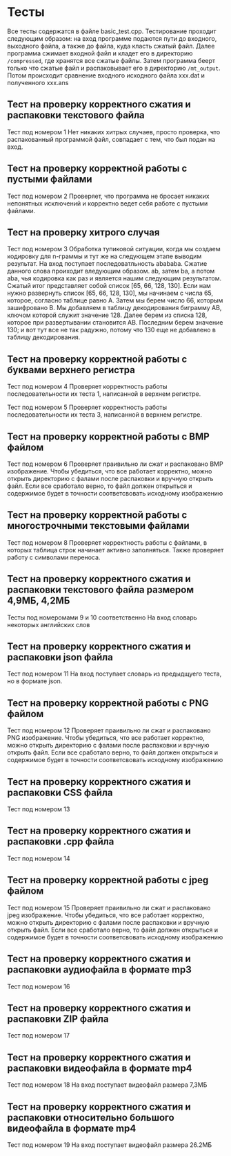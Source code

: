 # Тесты

Все тесты содержатся в файле basic_test.cpp. Тестирование проходит следующим образом: на вход программе подаются пути до входного, выходного файла, а также до файла, куда класть сжатый файл. Далее программа сжимает входной файл и кладет его в директорию ```/compressed```, где хранятся все сжатые файлы. Затем программа беерт только что сжатые файл и распаковывает его в директорию ```/mt_output```. Потом происходит сравнение входного исходного файла xxx.dat и полученного xxx.ans

## Тест на проверку корректного сжатия и распаковки текстового файла
Тест под номером 1
Нет никаких хитрых случаев, просто проверка, что распакованный программой файл, совпадает с тем, что был подан на вход.

## Тест на проверку корректной работы с пустыми файлами
Тест под номером 2
Проверяет, что программа не бросает никаких непонятных исключений и корректно ведет себя работе с пустыми файлами.

## Тест на проверку хитрого случая
Тест под номером 3
Обработка тупиковой ситуации, когда мы создаем кодировку для n-граммы и тут же на следующем этапе выводим результат. На вход поступает последоватльность abababa.
Сжатие данного слова проиходит вледующим образом. ab, затем ba, а потом aba, чья кодировка как раз и является нашим следующим результатом. Сжатый итог представляет собой список
[65, 66, 128, 130].
Если нам нужно развернуть список [65, 66, 128, 130], мы начинаем с числа 65, которое, согласно таблице равно A. Затем мы берем число 66, которым зашифровано B. Мы добавляем в таблицу декодирования биграмму AB, ключом которой служит значение 128. Далее берем из списка 128, которое при развертывании становится AB. Последним берем значение 130; и вот тут все не так радужно, потому что 130 еще не добавлено в таблицу декодирования.

## Тест на проверку корректной работы с буквами верхнего регистра
Тест под номером 4
Проверяет корректность работы последовательности их теста 1, написанной в верхнем регистре.

Тест под номером 5
Проверяет корректность работы последовательности их теста 3, написанной в верхнем регистре.

## Тест на проверку корректной работы с BMP файлом
Тест под номером 6
Проверяет праивильно ли сжат и распаковано BMP изображение. Чтобы убедиться, что все работает корректно, можно открыть директорию с фалами после распаковки и вручную открыть файл. Если все сработало верно, то файл должен открыться и содержимое будет в точности соответсвовать исходному изображению

## Тест на проверку корректной работы с многострочными текстовыми файлами 
Тест под номером 8
Проверяет корректность работы с файлами, в которых таблица строк начинает активно заполняться. Также проверяет работу с символами переноса.

## Тест на проверку корректного сжатия и распаковки текстового файла размером 4,9МБ, 4,2МБ
Тесты под номеромами 9 и 10 соответственно
На вход словарь некоторых английских слов

## Тест на проверку корректного сжатия и распаковки json файла
Тест под номером 11
На вход поступает словарь из предыдщуего теста, но в формате json. 

## Тест на проверку корректной работы с PNG файлом
Тест под номером 12
Проверяет праивильно ли сжат и распаковано PNG изображение. Чтобы убедиться, что все работает корректно, можно открыть директорию с фалами после распаковки и вручную открыть файл. Если все сработало верно, то файл должен открыться и содержимое будет в точности соответсвовать исходному изображению

## Тест на проверку корректного сжатия и распаковки CSS файла
Тест под номером 13

## Тест на проверку корректного сжатия и распаковки .cpp файла
Тест под номером 14 

## Тест на проверку корректной работы с jpeg файлом
Тест под номером 15
Проверяет праивильно ли сжат и распаковано jpeg изображение. Чтобы убедиться, что все работает корректно, можно открыть директорию с фалами после распаковки и вручную открыть файл. Если все сработало верно, то файл должен открыться и содержимое будет в точности соответсвовать исходному изображению

## Тест на проверку корректного сжатия и распаковки аудиофайла в формате mp3
Тест под номером 16

## Тест на проверку корректного сжатия и распаковки ZIP файла
Тест под номером 17

## Тест на проверку корректного сжатия и распаковки видеофайла в формате mp4
Тест под номером 18
На вход поступает видеофайл размера 7,3МБ

## Тест на проверку корректного сжатия и распаковки относительно большого видеофайла в формате mp4
Тест под номером 19
На вход поступает видеофайл размера 26.2МБ
